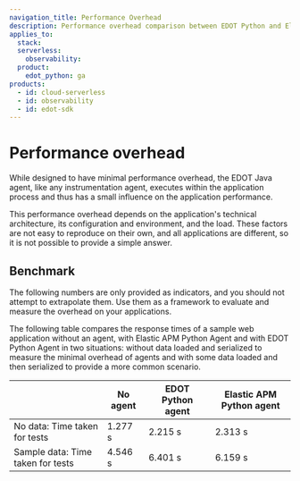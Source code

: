 ```yaml
---
navigation_title: Performance Overhead
description: Performance overhead comparison between EDOT Python and Elastic APM Python Agent.
applies_to:
  stack:
  serverless:
    observability:
  product:
    edot_python: ga
products:
  - id: cloud-serverless
  - id: observability
  - id: edot-sdk
---
```


# Performance overhead

While designed to have minimal performance overhead, the EDOT Java agent, like any instrumentation agent, executes within the application process and thus has a small influence on the application performance. 

This performance overhead depends on the application's technical architecture, its configuration and environment, and the load. These factors are not easy to reproduce on their own, and all applications are different, so it is not possible to provide a simple answer.

## Benchmark 

The following numbers are only provided as indicators, and you should not attempt to extrapolate them. Use them as a framework to evaluate and measure the overhead on your applications.

The following table compares the response times of a sample web application without an agent, with Elastic APM Python Agent and with EDOT Python Agent in two situations: without data loaded and serialized to measure the minimal overhead of agents and with some data loaded and then serialized to provide a more common scenario.

|                                   | No agent  | EDOT Python agent | Elastic APM Python agent |
|-----------------------------------|-----------|-----------------------------|--------------------------|
| No data: Time taken for tests     | 1.277 s   | 2.215 s                     | 2.313 s                  |
| Sample data: Time taken for tests | 4.546 s   | 6.401 s                     | 6.159 s                  |
